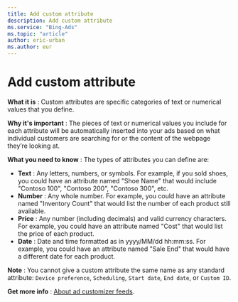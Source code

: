 ```yaml
---
title: Add custom attribute
description: Add custom attribute
ms.service: "Bing-Ads"
ms.topic: "article"
author: eric-urban
ms.author: eur
---
```


# Add custom attribute

**What it is** : Custom attributes are specific categories of text or numerical values that you define.

**Why it's important** : The pieces of text or numerical values you include for each attribute will be automatically inserted into your ads based on what individual customers are searching for or the content of the webpage they’re looking at.

**What you need to know** : The types of attributes you can define are:
- **Text** : Any letters, numbers, or symbols. For example, if you sold shoes, you could have an attribute named "Shoe Name" that would include "Contoso 100", "Contoso 200", "Contoso 300", etc.
- **Number** : Any whole number. For example, you could have an attribute named "Inventory Count" that would list the number of each product still available.
- **Price** : Any number (including decimals) and valid currency characters. For example, you could have an attribute named "Cost" that would list the price of each product.
- **Date** : Date and time formatted as in yyyy/MM/dd hh:mm:ss. For example, you could have an attribute named "Sale End" that would have a different date for each product.

**Note** : You cannot give a custom attribute the same name as any standard attribute: ```Device preference```, ```Scheduling```, ```Start date```, ```End date```, or ```Custom ID```.

**Get more info** : [About ad customizer feeds](../hlp_BA_CONC_Feeds_AdCustomizers.md).


